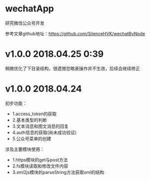# wechatApp
研究微信公众号开发

参考文章github地址：https://github.com/SilenceHVK/wechatByNode

# v1.0.0 2018.04.25 0:39
稍微优化了下目录结构，很遗憾忽略表操作并不生效，后续会继续修正

# v1.0.0 2018.04.24
初步功能：<br>
* 1.access_token的获取<br>
* 2.基本类型的判断<br>
* 3.文本消息和图文消息的回复<br>
* 4.auth信息的获取(尚未成功验证)<br>
* 5.公众号菜单的创建<br>


涉及主要模块使用：<br>
* 1.https模块的get与post方法<br>
* 2.fs模块读取和修改文件内容<br>
* 3.xml2js模块的parseString方法获取xml的结构<br>

